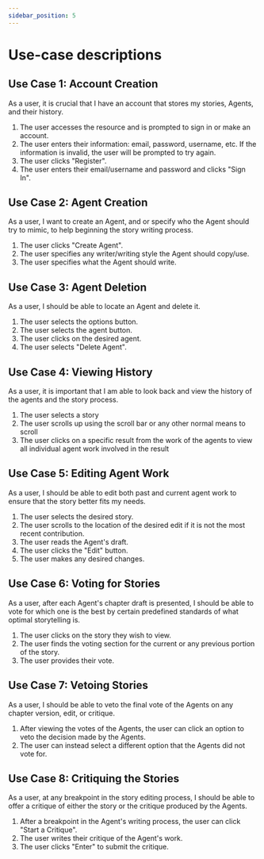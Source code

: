 ```yaml
---
sidebar_position: 5
---
```


# Use-case descriptions
## Use Case 1: Account Creation
As a user, it is crucial that I have an account that stores my stories, Agents, and their history.
1. The user accesses the resource and is prompted to sign in or make an account.
2. The user enters their information: email, password, username, etc. If the information is invalid, the user will be prompted to try again.
3. The user clicks "Register". 
4. The user enters their email/username and password and clicks "Sign In".

## Use Case 2: Agent Creation
As a user, I want to create an Agent, and or specify who the Agent should try to mimic, to help beginning the story writing process.
1. The user clicks "Create Agent".
2. The user specifies any writer/writing style the Agent should copy/use.
3. The user specifies what the Agent should write.

## Use Case 3: Agent Deletion
As a user, I should be able to locate an Agent and delete it.
1. The user selects the options button.
2. The user selects the agent button.
3. The user clicks on the desired agent.
4. The user selects "Delete Agent".

## Use Case 4: Viewing History
As a user, it is important that I am able to look back and view the history of the agents and the story process.
1. The user selects a story
2. The user scrolls up using the scroll bar or any other normal means to scroll
3. The user clicks on a specific result from the work of the agents to view all individual agent work involved in the result

## Use Case 5: Editing Agent Work
As a user, I should be able to edit both past and current agent work to ensure that the story better fits my needs.
1. The user selects the desired story.
2. The user scrolls to the location of the desired edit if it is not the most recent contribution. 
2. The user reads the Agent's draft.
3. The user clicks the "Edit" button.
4. The user makes any desired changes.

## Use Case 6: Voting for Stories
As a user, after each Agent's chapter draft is presented, I should be able to vote for which one is the best by certain predefined standards of what optimal storytelling is.
1. The user clicks on the story they wish to view.
2. The user finds the voting section for the current or any previous portion of the story.
3. The user provides their vote.

## Use Case 7: Vetoing Stories
As a user, I should be able to veto the final vote of the Agents on any chapter version, edit, or critique.
1. After viewing the votes of the Agents, the user can click an option to veto the decision made by the Agents.
2. The user can instead select a different option that the Agents did not vote for.

## Use Case 8: Critiquing the Stories
As a user, at any breakpoint in the story editing process, I should be able to offer a critique of either the story or the critique produced by the Agents.
1. After a breakpoint in the Agent's writing process, the user can click "Start a Critique".
2. The user writes their critique of the Agent's work. 
3. The user clicks "Enter" to submit the critique.